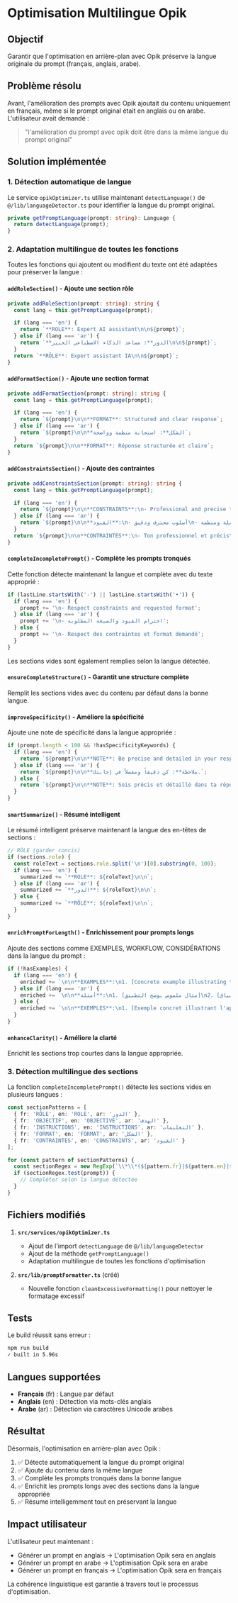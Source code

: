 # Optimisation Multilingue Opik

## Objectif

Garantir que l'optimisation en arrière-plan avec Opik préserve la langue originale du prompt (français, anglais, arabe).

## Problème résolu

Avant, l'amélioration des prompts avec Opik ajoutait du contenu uniquement en français, même si le prompt original était en anglais ou en arabe. L'utilisateur avait demandé :

> "l'amélioration du prompt avec opik doit être dans la même langue du prompt original"

## Solution implémentée

### 1. Détection automatique de langue

Le service `opikOptimizer.ts` utilise maintenant `detectLanguage()` de `@/lib/languageDetector.ts` pour identifier la langue du prompt original.

```typescript
private getPromptLanguage(prompt: string): Language {
  return detectLanguage(prompt);
}
```

### 2. Adaptation multilingue de toutes les fonctions

Toutes les fonctions qui ajoutent ou modifient du texte ont été adaptées pour préserver la langue :

#### `addRoleSection()` - Ajoute une section rôle

```typescript
private addRoleSection(prompt: string): string {
  const lang = this.getPromptLanguage(prompt);

  if (lang === 'en') {
    return `**ROLE**: Expert AI assistant\n\n${prompt}`;
  } else if (lang === 'ar') {
    return `**الدور**: مساعد الذكاء الاصطناعي الخبير\n\n${prompt}`;
  }
  return `**RÔLE**: Expert assistant IA\n\n${prompt}`;
}
```

#### `addFormatSection()` - Ajoute une section format

```typescript
private addFormatSection(prompt: string): string {
  const lang = this.getPromptLanguage(prompt);

  if (lang === 'en') {
    return `${prompt}\n\n**FORMAT**: Structured and clear response`;
  } else if (lang === 'ar') {
    return `${prompt}\n\n**الشكل**: استجابة منظمة وواضحة`;
  }
  return `${prompt}\n\n**FORMAT**: Réponse structurée et claire`;
}
```

#### `addConstraintsSection()` - Ajoute des contraintes

```typescript
private addConstraintsSection(prompt: string): string {
  const lang = this.getPromptLanguage(prompt);

  if (lang === 'en') {
    return `${prompt}\n\n**CONSTRAINTS**:\n- Professional and precise tone\n- Complete and structured response`;
  } else if (lang === 'ar') {
    return `${prompt}\n\n**القيود**:\n- أسلوب محترف ودقيق\n- استجابة كاملة ومنظمة`;
  }
  return `${prompt}\n\n**CONTRAINTES**:\n- Ton professionnel et précis\n- Réponse complète et structurée`;
}
```

#### `completeIncompletePrompt()` - Complète les prompts tronqués

Cette fonction détecte maintenant la langue et complète avec du texte approprié :

```typescript
if (lastLine.startsWith('-') || lastLine.startsWith('•')) {
  if (lang === 'en') {
    prompt += '\n- Respect constraints and requested format';
  } else if (lang === 'ar') {
    prompt += '\n- احترام القيود والصيغة المطلوبة';
  } else {
    prompt += '\n- Respect des contraintes et format demandé';
  }
}
```

Les sections vides sont également remplies selon la langue détectée.

#### `ensureCompleteStructure()` - Garantit une structure complète

Remplit les sections vides avec du contenu par défaut dans la bonne langue.

#### `improveSpecificity()` - Améliore la spécificité

Ajoute une note de spécificité dans la langue appropriée :

```typescript
if (prompt.length < 100 && !hasSpecificityKeywords) {
  if (lang === 'en') {
    return `${prompt}\n\n**NOTE**: Be precise and detailed in your response.`;
  } else if (lang === 'ar') {
    return `${prompt}\n\n**ملاحظة**: كن دقيقاً ومفصلاً في إجابتك.`;
  } else {
    return `${prompt}\n\n**NOTE**: Sois précis et détaillé dans ta réponse.`;
  }
}
```

#### `smartSummarize()` - Résumé intelligent

Le résumé intelligent préserve maintenant la langue des en-têtes de sections :

```typescript
// RÔLE (garder concis)
if (sections.role) {
  const roleText = sections.role.split('\n')[0].substring(0, 100);
  if (lang === 'en') {
    summarized += `**ROLE**: ${roleText}\n\n`;
  } else if (lang === 'ar') {
    summarized += `**الدور**: ${roleText}\n\n`;
  } else {
    summarized += `**RÔLE**: ${roleText}\n\n`;
  }
}
```

#### `enrichPromptForLength()` - Enrichissement pour prompts longs

Ajoute des sections comme EXEMPLES, WORKFLOW, CONSIDÉRATIONS dans la langue du prompt :

```typescript
if (!hasExamples) {
  if (lang === 'en') {
    enriched += `\n\n**EXAMPLES**:\n1. [Concrete example illustrating the application]\n2. [Specific use case with context]\n3. [Detailed scenario showing steps]`;
  } else if (lang === 'ar') {
    enriched += `\n\n**أمثلة**:\n1. [مثال ملموس يوضح التطبيق]\n2. [حالة استخدام محددة مع السياق]\n3. [سيناريو مفصل يوضح الخطوات]`;
  } else {
    enriched += `\n\n**EXEMPLES**:\n1. [Exemple concret illustrant l'application]\n2. [Cas d'usage spécifique avec contexte]\n3. [Scénario détaillé montrant les étapes]`;
  }
}
```

#### `enhanceClarity()` - Améliore la clarté

Enrichit les sections trop courtes dans la langue appropriée.

### 3. Détection multilingue des sections

La fonction `completeIncompletePrompt()` détecte les sections vides en plusieurs langues :

```typescript
const sectionPatterns = [
  { fr: 'RÔLE', en: 'ROLE', ar: 'الدور' },
  { fr: 'OBJECTIF', en: 'OBJECTIVE', ar: 'الهدف' },
  { fr: 'INSTRUCTIONS', en: 'INSTRUCTIONS', ar: 'التعليمات' },
  { fr: 'FORMAT', en: 'FORMAT', ar: 'الشكل' },
  { fr: 'CONTRAINTES', en: 'CONSTRAINTS', ar: 'القيود' }
];

for (const pattern of sectionPatterns) {
  const sectionRegex = new RegExp(`\\*\\*(${pattern.fr}|${pattern.en}|${pattern.ar})\\*\\*:?\\s*$`, 'im');
  if (sectionRegex.test(prompt)) {
    // Compléter selon la langue détectée
  }
}
```

## Fichiers modifiés

1. **`src/services/opikOptimizer.ts`**
   - Ajout de l'import `detectLanguage` de `@/lib/languageDetector`
   - Ajout de la méthode `getPromptLanguage()`
   - Adaptation multilingue de toutes les fonctions d'optimisation

2. **`src/lib/promptFormatter.ts`** (créé)
   - Nouvelle fonction `cleanExcessiveFormatting()` pour nettoyer le formatage excessif

## Tests

Le build réussit sans erreur :

```bash
npm run build
✓ built in 5.96s
```

## Langues supportées

- **Français** (fr) : Langue par défaut
- **Anglais** (en) : Détection via mots-clés anglais
- **Arabe** (ar) : Détection via caractères Unicode arabes

## Résultat

Désormais, l'optimisation en arrière-plan avec Opik :

1. ✅ Détecte automatiquement la langue du prompt original
2. ✅ Ajoute du contenu dans la même langue
3. ✅ Complète les prompts tronqués dans la bonne langue
4. ✅ Enrichit les prompts longs avec des sections dans la langue appropriée
5. ✅ Résume intelligemment tout en préservant la langue

## Impact utilisateur

L'utilisateur peut maintenant :

- Générer un prompt en anglais → L'optimisation Opik sera en anglais
- Générer un prompt en arabe → L'optimisation Opik sera en arabe
- Générer un prompt en français → L'optimisation Opik sera en français

La cohérence linguistique est garantie à travers tout le processus d'optimisation.
